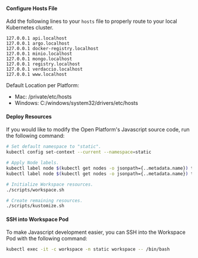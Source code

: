 #### Configure Hosts File

Add the following lines to your `hosts` file to properly route to your local Kubernetes cluster.

```
127.0.0.1 api.localhost
127.0.0.1 argo.localhost
127.0.0.1 docker-registry.localhost
127.0.0.1 minio.localhost
127.0.0.1 mongo.localhost
127.0.0.1 registry.localhost
127.0.0.1 verdaccio.localhost
127.0.0.1 www.localhost
```

Default Location per Platform:

- Mac: /private/etc/hosts
- Windows: C:/windows/system32/drivers/etc/hosts

#### Deploy Resources

If you would like to modify the Open Platform's Javascript source code, run the following command:

```bash
# Set default namespace to "static".
kubectl config set-context --current --namespace=static

# Apply Node labels.
kubectl label node $(kubectl get nodes -o jsonpath={..metadata.name}) tenlastic.com/high-priority=true
kubectl label node $(kubectl get nodes -o jsonpath={..metadata.name}) tenlastic.com/low-priority=true

# Initialize Workspace resources.
./scripts/workspace.sh

# Create remaining resources.
./scripts/kustomize.sh
```

#### SSH into Workspace Pod

To make Javascript development easier, you can SSH into the Workspace Pod with the following command:

```bash
kubectl exec -it -c workspace -n static workspace -- /bin/bash
```
